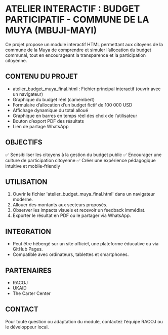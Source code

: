 ATELIER INTERACTIF : BUDGET PARTICIPATIF - COMMUNE DE LA MUYA (MBUJI-MAYI)
=============================================================================

Ce projet propose un module interactif HTML permettant aux citoyens de la commune de la Muya
de comprendre et simuler l’allocation du budget communal, tout en encourageant la transparence
et la participation citoyenne.

CONTENU DU PROJET
------------------
- atelier_budget_muya_final.html : Fichier principal interactif (ouvrir avec un navigateur)
- Graphique du budget réel (camembert)
- Formulaire d’allocation d’un budget fictif de 100 000 USD
- Affichage dynamique du total alloué
- Graphique en barres en temps réel des choix de l’utilisateur
- Bouton d’export PDF des résultats
- Lien de partage WhatsApp

OBJECTIFS
---------
✅ Sensibiliser les citoyens à la gestion du budget public
✅ Encourager une culture de participation citoyenne
✅ Créer une expérience pédagogique intuitive et mobile-friendly

UTILISATION
-----------
1. Ouvrir le fichier 'atelier_budget_muya_final.html' dans un navigateur moderne.
2. Allouer des montants aux secteurs proposés.
3. Observer les impacts visuels et recevoir un feedback immédiat.
4. Exporter le résultat en PDF ou le partager via WhatsApp.

INTEGRATION
-----------
- Peut être hébergé sur un site officiel, une plateforme éducative ou via GitHub Pages.
- Compatible avec ordinateurs, tablettes et smartphones.

PARTENAIRES
-----------
- RACOJ
- UKAID
- The Carter Center

CONTACT
-------
Pour toute question ou adaptation du module, contactez l’équipe RACOJ ou le développeur local.
